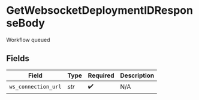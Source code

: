 # GetWebsocketDeploymentIDResponseBody

Workflow queued


## Fields

| Field               | Type                | Required            | Description         |
| ------------------- | ------------------- | ------------------- | ------------------- |
| `ws_connection_url` | *str*               | :heavy_check_mark:  | N/A                 |